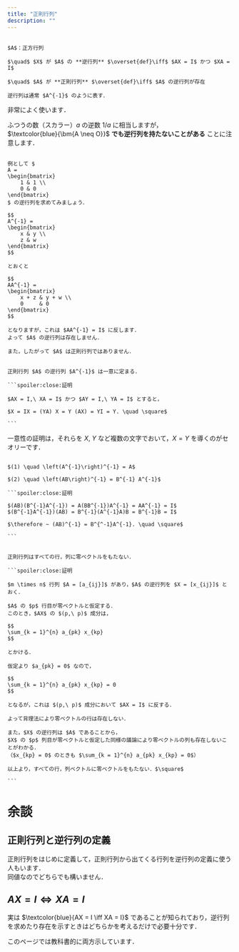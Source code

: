 ```yaml
---
title: "正則行列"
description: ""
---
```


~~~definition:正則行列と逆行列

$A$：正方行列

$\quad$ $X$ が $A$ の **逆行列** $\overset{def}\iff$ $AX = I$ かつ $XA = I$

$\quad$ $A$ が **正則行列** $\overset{def}\iff$ $A$ の逆行列が存在

逆行列は通常 $A^{-1}$ のように表す．

~~~

非常によく使います．

ふつうの数（スカラー）$a$ の逆数 $1/a$ に相当しますが，  
$\textcolor{blue}{\bm{A \neq O}}$ **でも逆行列を持たないことがある** ことに注意します．

```spoiler:close:逆行列を持たない例

例として $
A =
\begin{bmatrix}
    1 & 1 \\
    0 & 0
\end{bmatrix}
$ の逆行列を求めてみましょう．

$$
A^{-1} =
\begin{bmatrix}
    x & y \\
    z & w
\end{bmatrix}
$$

とおくと

$$
AA^{-1} = 
\begin{bmatrix}
    x + z & y + w \\
    0     & 0
\end{bmatrix}
$$

となりますが，これは $AA^{-1} = I$ に反します．  
よって $A$ の逆行列は存在しません．

また，したがって $A$ は正則行列ではありません．

```

~~~theorem:逆行列の一意性

正則行列 $A$ の逆行列 $A^{-1}$ は一意に定まる．

```spoiler:close:証明

$AX = I,\ XA = I$ かつ $AY = I,\ YA = I$ とすると，  

$X = IX = (YA) X = Y (AX) = YI = Y. \quad \square$

```

~~~

一意性の証明は，それらを $X,\ Y$ など複数の文字でおいて，$X = Y$ を導くのがセオリーです．

~~~theorem:逆行列の性質

$(1) \quad \left(A^{-1}\right)^{-1} = A$

$(2) \quad \left(AB\right)^{-1} = B^{-1} A^{-1}$

```spoiler:close:証明

$(AB)(B^{-1}A^{-1}) = A(BB^{-1})A^{-1} = AA^{-1} = I$  
$(B^{-1}A^{-1})(AB) = B^{-1}(A^{-1}A)B = B^{-1}B = I$

$\therefore ~ (AB)^{-1} = B^{^-1}A^{-1}. \quad \square$

```

~~~

~~~theorem:正則性と零ベクトル

正則行列はすべての行，列に零ベクトルをもたない．

```spoiler:close:証明

$m \times n$ 行列 $A = [a_{ij}]$ があり，$A$ の逆行列を $X = [x_{ij}]$ とおく．

$A$ の $p$ 行目が零ベクトルと仮定する．
このとき，$AX$ の $(p,\ p)$ 成分は，

$$
\sum_{k = 1}^{n} a_{pk} x_{kp}
$$

とかける．

仮定より $a_{pk} = 0$ なので，

$$
\sum_{k = 1}^{n} a_{pk} x_{kp} = 0
$$

となるが，これは $(p,\ p)$ 成分において $AX = I$ に反する．

よって背理法により零ベクトルの行は存在しない．

また，$X$ の逆行列は $A$ であることから，  
$X$ の $p$ 列目が零ベクトルと仮定した同様の議論により零ベクトルの列も存在しないことがわかる．  
（$x_{kp} = 0$ のときも $\sum_{k = 1}^{n} a_{pk} x_{kp} = 0$）

以上より，すべての行，列ベクトルに零ベクトルをもたない．$\square$

```

~~~

# 余談

## 正則行列と逆行列の定義

正則行列をはじめに定義して，正則行列から出てくる行列を逆行列の定義に使う人もいます．  
同値なのでどちらでも構いません．

## $AX = I \iff XA = I$

実は $\textcolor{blue}{AX = I \iff XA = I}$ であることが知られており，逆行列を求めたり存在を示すときはどちらかを考えるだけで必要十分です．

このページでは教科書的に両方示しています．
